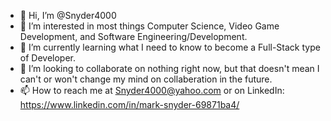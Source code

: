 - 👋 Hi, I’m @Snyder4000
- 👀 I’m interested in most things Computer Science, Video Game Development, and Software Engineering/Development.
- 🌱 I’m currently learning what I need to know to become a Full-Stack type of Developer.
- 💞️ I’m looking to collaborate on nothing right now, but that doesn't mean I can't or won't change my mind on collaberation in the future.
- 📫 How to reach me at Snyder4000@yahoo.com or on LinkedIn: https://www.linkedin.com/in/mark-snyder-69871ba4/

<!---
Snyder4000/Snyder4000 is a ✨ special ✨ repository because its `README.md` (this file) appears on your GitHub profile.
You can click the Preview link to take a look at your changes.
--->
